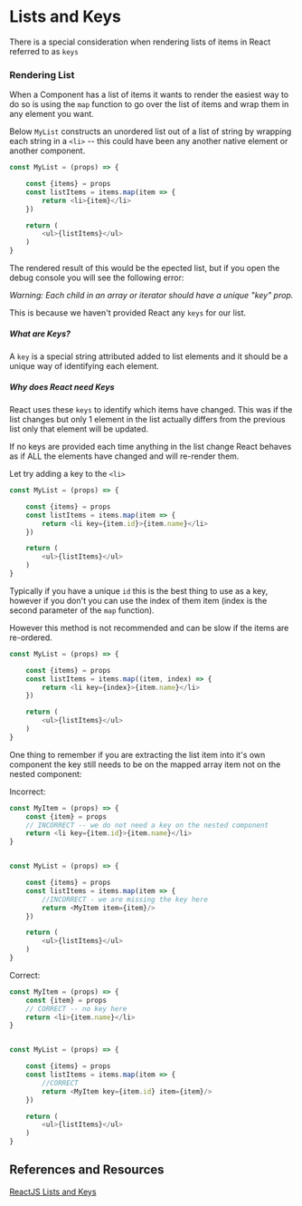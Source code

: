 # Lists and Keys

There is a special consideration when rendering lists of items in React referred to as `keys`


### Rendering List

When a Component has a list of items it wants to render the easiest way to do so is using the `map` function to go over
the list of items and wrap them in any element you want.

Below `MyList` constructs an unordered list out of a list of string by wrapping each string in a `<li>` -- this could have
been any another native element or another component.

```javascript 1.8
const MyList = (props) => {

    const {items} = props
    const listItems = items.map(item => {
        return <li>{item}</li>
    })

    return (
        <ul>{listItems}</ul>
    )
}
```

The rendered result of this would be the epected list, but if you open the debug console you will see the following error:

<cite>Warning: Each child in an array or iterator should have a unique "key" prop.</cite>

This is because we haven't provided React any `keys` for our list.

##### What are Keys?

A `key` is a special string attributed added to list elements and it should be a unique way of identifying each element.

##### Why does React need Keys

React uses these `keys` to identify which items have changed. This was if the list changes but only 1 element in the list
actually differs from the previous list only that element will be updated.

If no keys are provided each time anything in the list change React behaves as if ALL the elements have changed and will re-render them.

Let try adding a key to the `<li>`

```javascript 1.8
const MyList = (props) => {

    const {items} = props
    const listItems = items.map(item => {
        return <li key={item.id}>{item.name}</li>
    })

    return (
        <ul>{listItems}</ul>
    )
}
```

Typically if you have a unique `id` this is the best thing to use as a key, however if you don't you can use the index of
them item (index is the second parameter of the `map` function).

However this method is not recommended and can be slow if the items are re-ordered.

```javascript 1.8
const MyList = (props) => {

    const {items} = props
    const listItems = items.map((item, index) => {
        return <li key={index}>{item.name}</li>
    })

    return (
        <ul>{listItems}</ul>
    )
}
```

One thing to remember if you are extracting the list item into it's own component the key still needs to be on the mapped
array item not on the nested component:

Incorrect:

```javascript 1.8
const MyItem = (props) => {
    const {item} = props
    // INCORRECT -- we do not need a key on the nested component
    return <li key={item.id}>{item.name}</li>
}


const MyList = (props) => {

    const {items} = props
    const listItems = items.map(item => {
        //INCORRECT - we are missing the key here
        return <MyItem item={item}/>
    })

    return (
        <ul>{listItems}</ul>
    )
}
```

Correct:

```javascript 1.8
const MyItem = (props) => {
    const {item} = props
    // CORRECT -- no key here
    return <li>{item.name}</li>
}


const MyList = (props) => {

    const {items} = props
    const listItems = items.map(item => {
        //CORRECT
        return <MyItem key={item.id} item={item}/>
    })

    return (
        <ul>{listItems}</ul>
    )
}

```


## References and Resources

[ReactJS Lists and Keys](https://reactjs.org/docs/lists-and-keys.html)
